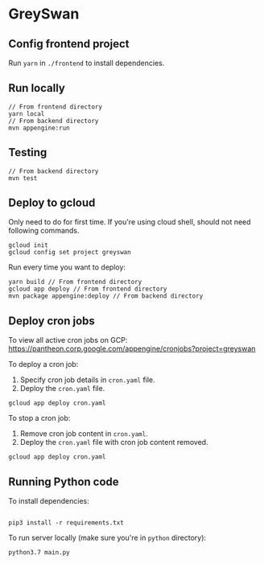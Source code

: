 # GreySwan

## Config frontend project
Run `yarn` in `./frontend` to install dependencies.

## Run locally
```
// From frontend directory
yarn local
// From backend directory
mvn appengine:run
```

## Testing
```
// From backend directory
mvn test
```

## Deploy to gcloud
Only need to do for first time. If you're using cloud shell, should not need following commands.
```
gcloud init
gcloud config set project greyswan
```
Run every time you want to deploy:
```
yarn build // From frontend directory
gcloud app deploy // From frontend directory
mvn package appengine:deploy // From backend directory
```

## Deploy cron jobs
To view all active cron jobs on GCP: https://pantheon.corp.google.com/appengine/cronjobs?project=greyswan

To deploy a cron job:
1) Specify cron job details in `cron.yaml` file. 
2) Deploy the `cron.yaml` file. 
```
gcloud app deploy cron.yaml
```
To stop a cron job:
1) Remove cron job content in `cron.yaml`. 
2) Deploy the `cron.yaml` file with cron job content removed. 
```
gcloud app deploy cron.yaml
```

## Running Python code
To install dependencies:
```

pip3 install -r requirements.txt
```
To run server locally (make sure you're in `python` directory):
```
python3.7 main.py
```
